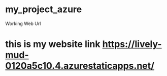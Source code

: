 # my_project_azure
Working Web Url
  # this is my website link https://lively-mud-0120a5c10.4.azurestaticapps.net/
